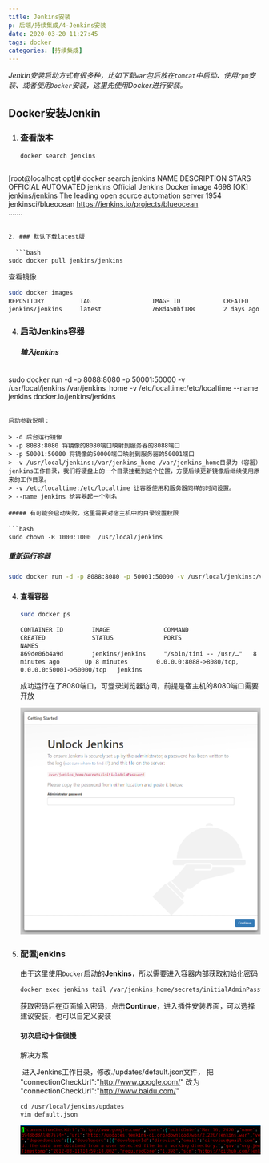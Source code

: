 ```yaml
---
title: Jenkins安装
p: 后端/持续集成/4-Jenkins安装
date: 2020-03-20 11:27:45
tags: docker
categories: [持续集成]
---
```


*Jenkin安装启动方式有很多种，比如下载`war`包后放在`tomcat`中启动、使用`rpm`安装、或者使用`Docker`安装，这里先使用Docker进行安装。*

<!-- more -->

## Docker安装Jenkin

1. ### 查看版本

   ```bash
   docker search jenkins
   ```

   ```
[root@localhost opt]# docker search jenkins
   NAME                                   DESCRIPTION                                     STARS               OFFICIAL            AUTOMATED
   jenkins                                Official Jenkins Docker image                   4698                [OK]                
   jenkins/jenkins                        The leading open source automation server       1954                                    
   jenkinsci/blueocean                    https://jenkins.io/projects/blueocean           
   .......
   ```
   
2. ### 默认下载latest版

	 ```bash
   sudo docker pull jenkins/jenkins
   ```

   查看镜像

   ```bash
   sudo docker images
   REPOSITORY          TAG                 IMAGE ID            CREATED             SIZE
   jenkins/jenkins     latest              768d450bf188        2 days ago          619MB
   ```

4. ### 启动Jenkins容器

   ##### 输入jenkins
   
   ```bash
sudo docker run -d -p 8088:8080 -p 50001:50000 -v /usr/local/jenkins:/var/jenkins_home -v /etc/localtime:/etc/localtime --name jenkins docker.io/jenkins/jenkins
   ```

   启动参数说明：	
   
   > -d 后台运行镜像
   > -p 8088:8080 将镜像的8080端口映射到服务器的8088端口
   > -p 50001:50000 将镜像的50000端口映射到服务器的50001端口
   > -v /usr/local/jenkins:/var/jenkins_home /var/jenkins_home目录为（容器）jenkins工作目录，我们将硬盘上的一个目录挂载到这个位置，方便后续更新镜像后继续使用原来的工作目录。
   > -v /etc/localtime:/etc/localtime 让容器使用和服务器同样的时间设置。
   > --name jenkins 给容器起一个别名

   ##### 有可能会启动失败，这里需要对宿主机中的目录设置权限

   ```bash
   sudo chown -R 1000:1000  /usr/local/jenkins
   ```

   ##### 重新运行容器
   
   ```bash
   sudo docker run -d -p 8088:8080 -p 50001:50000 -v /usr/local/jenkins:/var/jenkins_home -v /etc/localtime:/etc/localtime --name jenkins docker.io/jenkins/jenkins
   ```
   
4. #### 查看容器

    ```bash
    sudo docker ps
    ```

    ```
    CONTAINER ID        IMAGE               COMMAND                  CREATED             STATUS              PORTS                                              NAMES
    869de06b4a9d        jenkins/jenkins     "/sbin/tini -- /usr/…"   8 minutes ago       Up 8 minutes        0.0.0.0:8088->8080/tcp, 0.0.0.0:50001->50000/tcp   jenkins
    ```

    成功运行在了8080端口，可登录浏览器访问，前提是宿主机的8080端口需要开放

    ![验证](4-Jenkins安装/jenkins_1.png)

5. ### 配置jenkins

   由于这里使用`Docker`启动的**Jenkins**，所以需要进入容器内部获取初始化密码

   ```bash
   docker exec jenkins tail /var/jenkins_home/secrets/initialAdminPassword
   ```

   获取密码后在页面输入密码，点击**Continue**，进入插件安装界面，可以选择建议安装，也可以自定义安装

   #### 初次启动卡住很慢

   解决方案

   ​	进入Jenkins工作目录，修改./updates/default.json文件， 把 "connectionCheckUrl":"http://www.google.com/" 改为  "connectionCheckUrl":"http://www.baidu.com/" 

   ```
   cd /usr/local/jenkins/updates
   vim default.json
   ```

   ![验证](4-Jenkins安装/jenkins_2.png)

